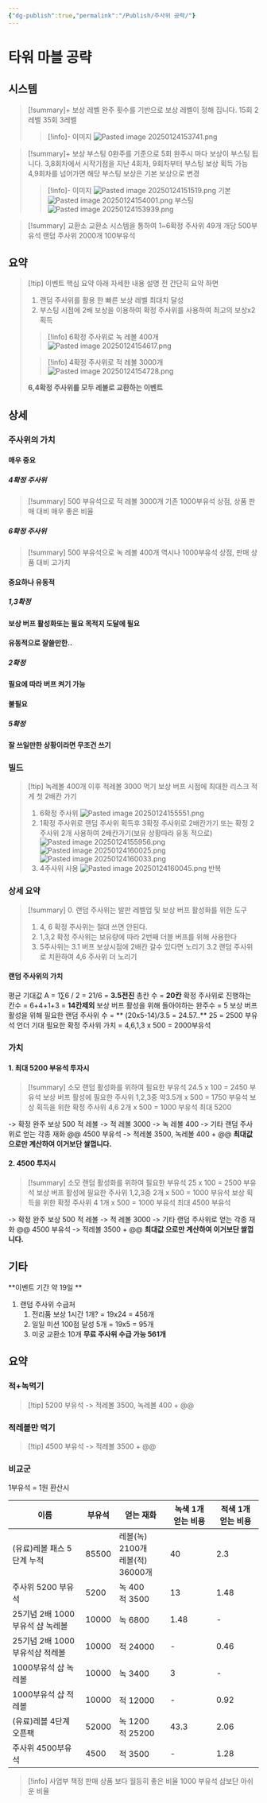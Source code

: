 ```yaml
---
{"dg-publish":true,"permalink":"/Publish/주사위 공략/"}
---
```


# 타워 마블 공략
## 시스템
> [!summary]+ 보상 레벨
> 완주 횟수를 기반으로 보상 레벨이 정해 집니다.
> 15회 2레벨
> 35회 3레벨
>  >[!info]- 이미지
>  >![Pasted image 20250124153741.png](/img/user/Publish/data/Pasted%20image%2020250124153741.png)

>[!summary]+ 보상 부스팅
> 0완주를 기준으로 5회 완주시 마다 보상이 부스팅 됩니다.
> 3,8회차에서 시작기점을 지난 
> 4회차, 9회차부터 부스팅 보상 획득 가능
> 4,9회차를 넘어가면 해당 부스팅 보상은 기본 보상으로 변경
> >[!info]- 이미지
> >![Pasted image 20250124151519.png](/img/user/Publish/data/Pasted%20image%2020250124151519.png)
> >기본
> >![Pasted image 20250124154001.png](/img/user/Publish/data/Pasted%20image%2020250124154001.png)
> >부스팅
> >![Pasted image 20250124153939.png](/img/user/Publish/data/Pasted%20image%2020250124153939.png)

>[!summary] 교환소
>교환소 시스템을 통하여
>1~6확정 주사위 49개 개당 500부유석
>랜덤 주사위 2000개 100부유석

## 요약
>[!tip] 이벤트 핵심 요약
>아래 자세한 내용 설명 전 간단히 요약 하면
>1. 랜덤 주사위를 활용 한 빠른 보상 레벨 최대치 달성
>2. 부스팅 시점에 2배 보상을 이용하여 확정 주사위를 사용하여 최고의 보상x2 획득
>
> >[!info] 6확정 주사위로 녹 레볼 400개
> >![Pasted image 20250124154617.png](/img/user/Publish/data/Pasted%20image%2020250124154617.png)
> 
> >[!info] 4확정 주사위로 적 레볼 3000개
> >![Pasted image 20250124154728.png](/img/user/Publish/data/Pasted%20image%2020250124154728.png)
> 
> **6,4확정 주사위를 모두 레볼로 교환하는 이벤트**

## 상세
### 주사위의 가치
#### 매우 중요
##### 4확정 주사위
>[!summary] 
>500 부유석으로 적 레볼 3000개
>기존 1000부유석 상점, 상품 판매 대비 매우 좋은 비율

##### 6확정 주사위
>[!summary] 
>500 부유석으로 녹 레볼 400개
>역시나 1000부유석 상점, 판매 상품 대비 고가치
#### 중요하나 유동적
##### 1,3확정
**보상 버프 활성화또는 필요 목적지 도달에 필요**

#### 유동적으로 잘쓸만한..
##### 2확정
**필요에 따라 버프 켜기 가능**

#### 불필요
##### 5확정 
**잘 쓰일만한 상황이라면 무조건 쓰기**

### 빌드
>[!tip] 녹레볼 400개 이후 적레볼 3000 먹기
>보상 버프 시점에 최대한 리스크 적게 첫 2배칸 가기
>1. 6확정 주사위
>![Pasted image 20250124155551.png](/img/user/Publish/data/Pasted%20image%2020250124155551.png)
>2. 1확정 주사위로 랜덤 주사위 획득후 3확정 주사위로 2배칸가기 
>	또는 확정 2주사위 2개 사용하여 2배칸가기(보유 상황따라 유동 적으로)
>	![Pasted image 20250124155956.png](/img/user/Publish/data/Pasted%20image%2020250124155956.png)
>	![Pasted image 20250124160025.png](/img/user/Publish/data/Pasted%20image%2020250124160025.png)
>	![Pasted image 20250124160033.png](/img/user/Publish/data/Pasted%20image%2020250124160033.png)
>3. 4주사위 사용
>![Pasted image 20250124160045.png](/img/user/Publish/data/Pasted%20image%2020250124160045.png)
반복 

### 상세 요약
>[!summary] 
>0. 랜덤 주사위는 발판 레벨업 및 보상 버프 활성화를 위한 도구
>1. 4, 6 확정 주사위는 절대 쓰면 안된다.
>2. 1,3,2 확정 주사위는 보유량에 따라 2번째 더블 버프를 위해 사용한다
>3. 5주사위는 
>	3.1 버프 보상시점에 2배칸 갈수 있다면 노리기
>	3.2 랜덤 주사위로 치환하여 4,6 주사위 더 노리기

#### 랜덤 주사위의 가치
평균 기대값 A = 1∑6​ / 2 = 21/6 = **3.5전진**
총칸 수 =  **20칸**
확정 주사위로 진행하는 칸수 = 6+4+1+3 = **14칸제외**
보상 버프 활성을 위해 돌아야하는 완주수 = 5
보상 버프 활성을 위해 필요한 랜덤 주사위 수 = ** (20x5-14)/3.5 = 24.57..**
25 = 2500 부유석 언더 기대
필요한 확정 주사위 가치 = 4,6,1,3 x 500 = 2000부유석

### 가치
#### 1. 최대 5200 부유석 투자시
> [!summary] 소모
> 랜덤 활성화를 위하여 필요한 부유석 
> 24.5 x 100 = 2450 부유석
> 보상 버프 활성에 필요한 주사위
> 1,2,3중 약3.5개 x 500 = 1750 부유석
> 보상 획득을 위한 확정 주사위
> 4,6 2개 x 500 = 1000 부유석
> 최대 5200

-> 확정 완주 보상 500 적 레볼
-> 적 레볼 3000
-> 녹 레볼 400
-> 기타 랜덤 주사위로 얻는 각종 재화 @@
4500 부유석 -> 적레볼 3500, 녹레볼 400 + @@
**최대값 으로만 계산하여 이거보단 쌀껍니다.**

#### 2. 4500 투자시
> [!summary] 소모
> 랜덤 활성화를 위하여 필요한 부유석 
> 25 x 100 = 2500 부유석
> 보상 버프 활성에 필요한 주사위
> 1,2,3중 2개 x 500 = 1000 부유석
> 보상 획득을 위한 확정 주사위
> 4 1개 x 500 = 1000 부유석
> 최대 4500 부유석

-> 확정 완주 보상 500 적 레볼
-> 적 레볼 3000
-> 기타 랜덤 주사위로 얻는 각종 재화 @@
4500 부유석 -> 적레볼 3500 + @@
**최대값 으로만 계산하여 이거보단 쌀껍니다.**
## 기타
**이벤트 기간 약 19일 **
1. 랜덤 주사위 수급처 
	1. 전리품 보상 1시간 1개?  = 19x24 = 456개
	2. 일일 미션 100점 달성 5개 = 19x5 = 95개
	3. 미궁 교환소 10개
**무료 주사위 수급 가능 561개**


## 요약
### 적+녹먹기
>[!tip] 5200 부유석 -> 적레볼 3500, 녹레볼 400 + @@
### 적레볼만 먹기
>[!tip] 4500 부유석 -> 적레볼 3500 + @@

### 비교군
1부유석 = 1원 환산시

| 이름                    | 부유석   | 얻는 재화                       | 녹색 1개 얻는 비용 | 적색 1개 얻는 비용 |
| --------------------- | ----- | --------------------------- | ----------- | ----------- |
| (유료)레볼 패스 5단계 누적      | 85500 | 레볼(녹) 2100개<br>레볼(적) 36000개 | 40          | 2.3         |
| 주사위 5200 부유석          | 5200  | 녹 400<br>적 3500             | 13          | 1.48        |
| 25기념 2배 1000부유석 샵 녹레볼 | 10000 | 녹 6800                      | 1.48        | -           |
| 25기념 2배 1000 부유석샵 적레볼 | 10000 | 적 24000                     | -           | 0.46        |
| 1000부유석 샵 녹레볼         | 10000 | 녹 3400                      | 3           | -           |
| 1000부유석 샵 적레볼         | 10000 | 적 12000                     | -           | 0.92        |
| (유료)레볼 4단계 오픈팩        | 52000 | 녹 1200<br>적 25200           | 43.3        | 2.06        |
| 주사위 4500부유석           | 4500  | 적 3500                      | -           | 1.28        |
>[!info] 
> 사업부 책정 판매 상품 보다 월등히 좋은 비율
> 1000 부유석 샵보단 아쉬운 비율